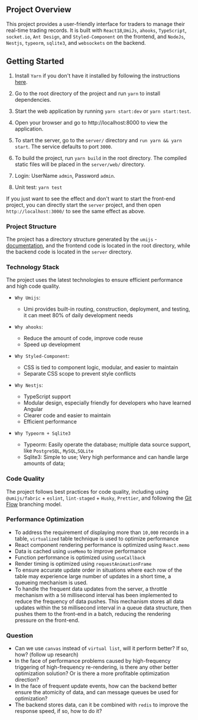 ## Project Overview

This project provides a user-friendly interface for traders to manage their real-time trading records. It is built with `React18`,`UmiJs`, `ahooks`, `TypeScript`, `socket.io`, `Ant Design`, and `Styled-Component` on the frontend, and `NodeJs`, `Nestjs`, `typeorm`, `sqlite3`, and `websockets` on the backend.

## Getting Started

1. Install `Yarn` if you don't have it installed by following the instructions [here](https://yarnpkg.com/getting-started/install).

1. Go to the root directory of the project and run `yarn` to install dependencies.
1. Start the web application by running `yarn start:dev` or `yarn start:test`.
1. Open your browser and go to http://localhost:8000 to view the application.
1. To start the server, go to the `server/` directory and `run yarn && yarn start`. The service defaults to port `3000`.
1. To build the project, run `yarn build` in the root directory. The compiled static files will be placed in the `server/web/` directory.
1. Login: UserName `admin`, Password `admin`.
1. Unit test: `yarn test`

If you just want to see the effect and don't want to start the front-end project, you can directly start the `server` project, and then open `http://localhost:3000/` to see the same effect as above.

### Project Structure

The project has a directory structure generated by the `umijs` -[documentation](https://umijs.org/docs/guides/directory-structure), and the frontend code is located in the root directory, while the backend code is located in the `server` directory.

### Technology Stack

The project uses the latest technologies to ensure efficient performance and high code quality.

- `Why Umijs`:
  - Umi provides built-in routing, construction, deployment, and testing, it can meet 80% of daily development needs
- `Why ahooks`:
  - Reduce the amount of code, improve code reuse
  - Speed up development
- `Why Styled-Component`:

  - CSS is tied to component logic, modular, and easier to maintain
  - Separate CSS scope to prevent style conflicts

- `Why Nestjs`:
  - TypeScript support
  - Modular design, especially friendly for developers who have learned Angular
  - Clearer code and easier to maintain
  - Efficient performance
- `Why Typeorm + Sqlite3`
  - Typeorm: Easily operate the database; multiple data source support, like `PostgreSQL`, `MySQL`,`SQLite`
  - Sqlite3: Simple to use; Very high performance and can handle large amounts of data;

### Code Quality

The project follows best practices for code quality, including using `@umijs/fabric` + `eslint`, `lint-staged` + `Husky`, `Prettier`, and following the [Git Flow](https://nvie.com/posts/a-successful-git-branching-model/) branching model.

### Performance Optimization

- To address the requirement of displaying more than `10,000` records in a table, `virtualized` table technique is used to optimize performance
- React component rendering performance is optimized using `React.memo`
- Data is cached using `useMemo` to improve performance
- Function performance is optimized using `useCallback`
- Render timing is optimized using `requestAnimationFrame`
- To ensure accurate update order in situations where each row of the table may experience large number of updates in a short time, a queueing mechanism is used.
- To handle the frequent data updates from the server, a throttle mechanism with a `50` millisecond interval has been implemented to reduce the frequency of data pushes. This mechanism stores all data updates within the `50` millisecond interval in a queue data structure, then pushes them to the front-end in a batch, reducing the rendering pressure on the front-end.

### Question

- Can we use `canvas` instead of `virtual list`, will it perform better? If so, how? (follow up research)
- In the face of performance problems caused by high-frequency triggering of high-frequency re-rendering, is there any other better optimization solution? Or is there a more profitable optimization direction?
- In the face of frequent update events, how can the backend better ensure the atomicity of data, and can message queues be used for optimization?
- The backend stores data, can it be combined with `redis` to improve the response speed, if so, how to do it?
